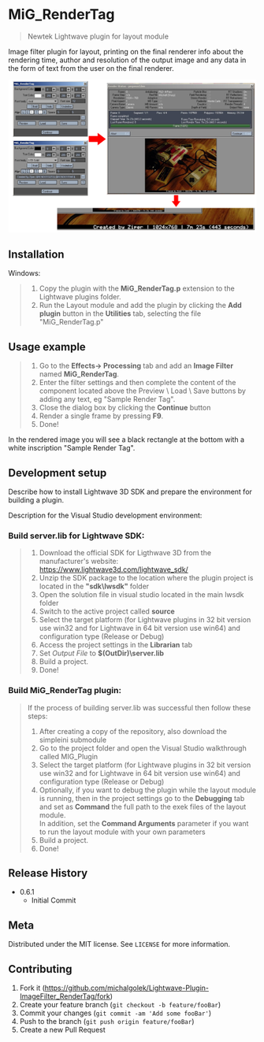 # MiG_RenderTag 
> Newtek Lightwave plugin for layout module

Image filter plugin for layout, printing on the final renderer info about the rendering time, author and resolution of the output image and any data in the form of text from the user on the final renderer.

![](screen.png)

## Installation

Windows:

>1. Copy the plugin with the **MiG_RenderTag.p** extension to the Lightwave plugins folder.
>2. Run the Layout module and add the plugin by clicking the **Add plugin** button in the **Utilities** tab, selecting the file "MiG_RenderTag.p"

## Usage example

>1. Go to the **Effects-> Processing** tab and add an **Image Filter** named **MiG_RenderTag**.
>2. Enter the filter settings and then complete the content of the component located above the Preview \ Load \ Save buttons by adding any text, eg "Sample Render Tag".
>3. Close the dialog box by clicking the **Continue** button
>4. Render a single frame by pressing **F9**.
>5. Done!

In the rendered image you will see a black rectangle at the bottom with a white inscription "Sample Render Tag".

## Development setup

Describe how to install Lightwave 3D SDK and prepare the environment for building a plugin.


Description for the Visual Studio development environment:

### Build server.lib for Lightwave SDK:
>1. Download the official SDK for Ligthwave 3D from the manufacturer's website:
https://www.lightwave3d.com/lightwave_sdk/
>2. Unzip the SDK package to the location where the plugin project is located in the **"sdk\lwsdk"** folder
>3. Open the solution file in visual studio located in the main lwsdk folder
>4. Switch to the active project called **source**
>5. Select the target platform (for Lightwave plugins in 32 bit version use win32 and for Lightwave in 64 bit version use win64) and configuration type (Release or Debug)
>6. Access the project settings in the **Librarian** tab
>7. Set *Output File* to **$(OutDir)\server.lib**
>8. Build a project.
>9. Done!

### Build MiG_RenderTag plugin:
>If the process of building server.lib was successful then follow these steps:
>
>1. After creating a copy of the repository, also download the simpleini submodule
>2. Go to the project folder and open the Visual Studio walkthrough called MIG_Plugin
>3. Select the target platform (for Lightwave plugins in 32 bit version use win32 and for Lightwave in 64 bit version use win64) and configuration type (Release or Debug)
>4. Optionally, if you want to debug the plugin while the layout module is running, then in the project settings go to the **Debugging** tab and set as **Command** the full path to the exek files of the layout module.<br>
> In addition, set the **Command Arguments** parameter if you want to run the layout module with your own parameters
>5. Build a project.
>6. Done!

## Release History

* 0.6.1
    * Initial Commit

## Meta

Distributed under the MIT license. See ``LICENSE`` for more information.

## Contributing

1. Fork it (<https://github.com/michalgolek/Lightwave-Plugin-ImageFilter_RenderTag/fork>)
2. Create your feature branch (`git checkout -b feature/fooBar`)
3. Commit your changes (`git commit -am 'Add some fooBar'`)
4. Push to the branch (`git push origin feature/fooBar`)
5. Create a new Pull Request